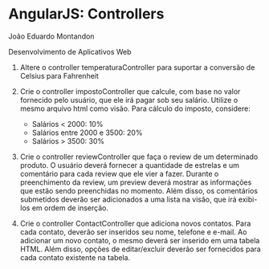 # AngularJS: Controllers

João Eduardo Montandon

Desenvolvimento de Aplicativos Web

1. Altere o controller temperaturaController para suportar a conversão de Celsius para Fahrenheit
1. Crie o controller impostoController que calcule, com base no valor fornecido pelo usuário, que ele irá pagar sob seu salário. Utilize o mesmo arquivo html como visão. Para cálculo do imposto, considere:
    * Salários < 2000: 10%
    * Salários entre 2000 e 3500: 20%
    * Salários > 3500: 30%

1. Crie o controller reviewController que faça o review de um determinado produto. O usuário deverá fornecer a quantidade de estrelas e um comentário para cada review que ele vier a fazer. Durante o preenchimento da review, um preview deverá mostrar as informações que estão sendo preenchidas no momento. Além disso, os comentários submetidos deverão ser adicionados a uma lista na visão, que irá exibi-los em ordem de inserção.
1. Crie o controller ContactController que adiciona novos contatos. Para cada contato, deverão ser inseridos seu nome, telefone e e-mail. Ao adicionar um novo contato, o mesmo deverá ser inserido em uma tabela HTML. Além disso, opções de editar/excluir deverão ser fornecidos para cada contato existente na tabela.
